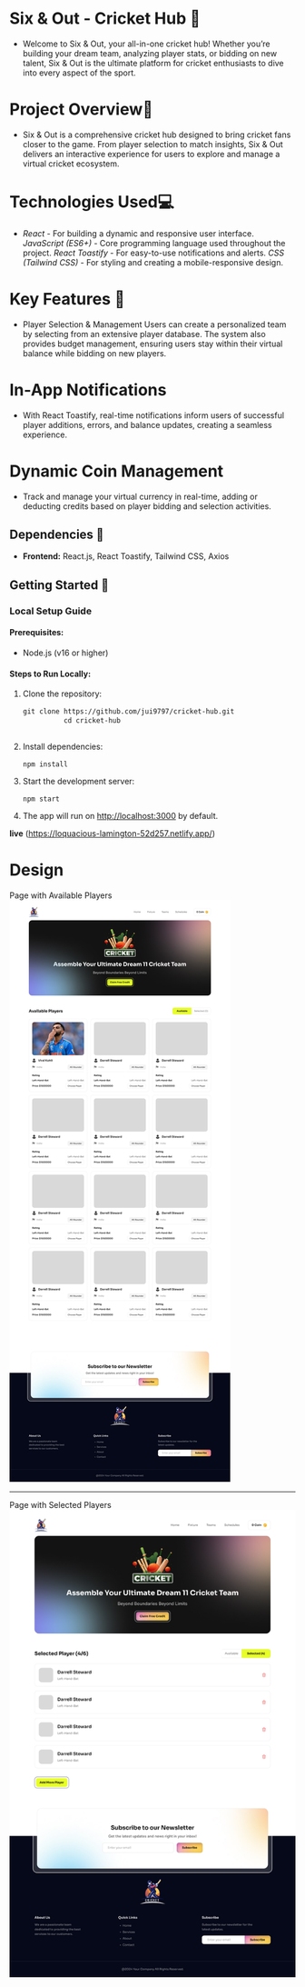 # **Six & Out - Cricket Hub** 🏏
- Welcome to Six & Out, your all-in-one cricket hub! Whether you’re building your dream team, analyzing player stats, or bidding on new talent, Six & Out is the ultimate platform for cricket enthusiasts to dive into every aspect of the sport.

 # **Project Overview**🚀
- Six & Out is a comprehensive cricket hub designed to bring cricket fans closer to the game. From player selection to match insights, Six & Out delivers an interactive experience for users to explore and manage a virtual cricket ecosystem.

 # **Technologies Used**💻
- *React* - For building a dynamic and responsive user interface.
*JavaScript (ES6+)* - Core programming language used throughout the project.
*React Toastify* - For easy-to-use notifications and alerts.
*CSS (Tailwind CSS)* - For styling and creating a mobile-responsive design.
 # **Key Features** 🌟
- Player Selection & Management
Users can create a personalized team by selecting from an extensive player database. The system also provides budget management, ensuring users stay within their virtual balance while bidding on new players.

# **In-App Notifications**
- With React Toastify, real-time notifications inform users of successful player additions, errors, and balance updates, creating a seamless experience.

# **Dynamic Coin Management**
- Track and manage your virtual currency in real-time, adding or deducting credits based on player bidding and selection activities.

<h2>Dependencies 🔧</h2>
    <ul>
        <li><strong>Frontend:</strong> React.js, React Toastify, Tailwind CSS, Axios</li>
    </ul>

    

<h2>Getting Started 🚀</h2>

<h3>Local Setup Guide</h3>
    <h4>Prerequisites:</h4>
    <ul>
        <li>Node.js (v16 or higher)</li>
    </ul>

<h4>Steps to Run Locally:</h4>
    <ol>
        <li>Clone the repository:
            <pre><code>git clone https://github.com/jui9797/cricket-hub.git
          cd cricket-hub
            </code></pre>
        </li>
        <li>Install dependencies:
            <pre><code>npm install</code></pre>
        </li>
        <li>Start the development server:
            <pre><code>npm start</code></pre>
        </li>
        <li>The app will run on <a href="http://localhost:3000" target="_blank">http://localhost:3000</a> by default.</li>
    </ol>


**live** 
(https://loquacious-lamington-52d257.netlify.app/)

# Design
Page with Available Players
<img src="./application-design/main.jpg"/>
<hr/>
Page with Selected Players
<img src="./application-design/main-2.jpg"/>


